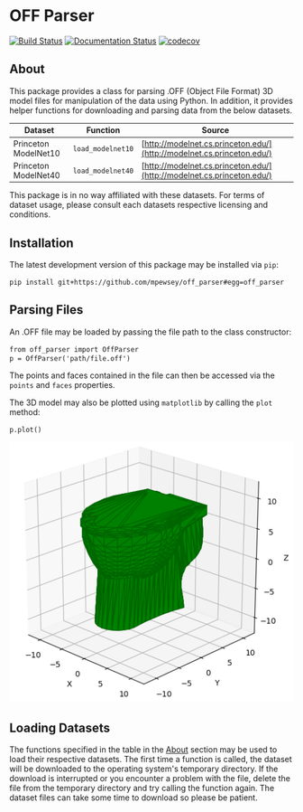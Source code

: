 # OFF Parser

[![Build Status](https://travis-ci.com/mpewsey/off_parser.svg?branch=master)](https://travis-ci.com/mpewsey/off_parser)
[![Documentation Status](https://readthedocs.org/projects/off_parser/badge/?version=latest)](https://off_parser.readthedocs.io/en/latest/?badge=latest)
[![codecov](https://codecov.io/gh/mpewsey/off_parser/branch/master/graph/badge.svg)](https://codecov.io/gh/mpewsey/off_parser)

## About
This package provides a class for parsing .OFF (Object File Format) 3D model
files for manipulation of the data using Python. In addition, it provides
helper functions for downloading and parsing data from the below datasets.

| Dataset              | Function          | Source                            |
|----------------------|-------------------|-----------------------------------|
| Princeton ModelNet10 | `load_modelnet10` | [http://modelnet.cs.princeton.edu/](http://modelnet.cs.princeton.edu/) |
| Princeton ModelNet40 | `load_modelnet40` | [http://modelnet.cs.princeton.edu/](http://modelnet.cs.princeton.edu/) |


This package is in no way affiliated with these datasets. For terms of dataset
usage, please consult each datasets respective licensing and conditions.


## Installation

The latest development version of this package may be installed via `pip`:

```
pip install git+https://github.com/mpewsey/off_parser#egg=off_parser
```

## Parsing Files

An .OFF file may be loaded by passing the file path to the class constructor:

```
from off_parser import OffParser
p = OffParser('path/file.off')
```

The points and faces contained in the file can then be accessed via the
`points` and `faces` properties.

The 3D model may also be plotted using `matplotlib` by calling the `plot`
method:

```
p.plot()
```

![toilet.png](docs/_static/toilet.png)

## Loading Datasets

The functions specified in the table in the [About](#about) section
may be used to load their respective datasets. The first time a function
is called, the dataset will be downloaded to the operating system's temporary
directory. If the download is interrupted or you encounter a problem with
the file, delete the file from the temporary directory and try calling
the function again. The dataset files can take some time to download so
please be patient.
